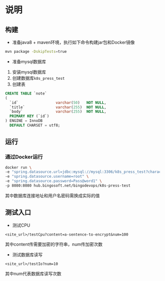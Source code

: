 # 说明

## 构建

* 准备java8 + maven环境，执行如下命令构建jar包和Docker镜像

```bash
mvn package -DskipTests=true
```

* 准备mysql数据库

1. 安装mysql数据库
2. 创建数据库`k8s_press_test`
3. 创建表
```sql
CREATE TABLE `note`
(
  `id`                 varchar(50)   NOT NULL,
  `title`              varchar(255)  NOT NULL,
  `body`               varchar(255)  NOT NULL,
  PRIMARY KEY (`id`)
) ENGINE = InnoDB
  DEFAULT CHARSET = utf8;
```

## 运行

### 通过Docker运行

```bash
docker run \
-e "spring.datasource.url=jdbc:mysql://mysql:3306/k8s_press_test?characterEncoding=utf-8&useJDBCCompliantTimezoneShift=true&useLegacyDatetimeCode=false&serverTimezone=UTC&useSSL=false" \
-e "spring.datasource.username=root" \
-e "spring.datasource.password=Pass@word1" \
-p 8080:8080 hub.bingosoft.net/bingodevops/k8s-press-test
```
其中数据库连接地址和用户名密码需换成实际的值

## 测试入口

* 测试CPU
```
<site_url>/testCpu?content=a-sentence-to-encrypt&num=100
```
其中content传需要加密的字符串，num传加密次数

* 测试数据库读写
```
<site_url>/testIo?num=10
```
其中num代表数据库读写次数